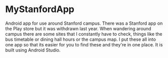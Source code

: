 # MyStanfordApp
Android app for use around Stanford campus. There was a Stanford app on the Play store but it was withdrawn last year. When wandering around campus there are some sites that I constantly have to check, things like the bus timetable or dining hall hours or the campus map. I put these all into one app so that its easier for you to find these and they're in one place. It is built using Android Studio.
